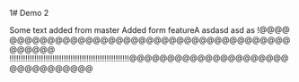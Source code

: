 1# Demo 2

Some text
added from master
Added form featureA
asdasd asd as !@@@@
@@@@@@@@@@@@@@@@@@@@@@@@@@@@@@@@@@@@@@@@@@@
!!!!!!!!!!!!!!!!!!!!!!!!!!!!!!!!!!!!!!!!!!!!!!!!!!!!!@@@@@@@@@@@@@@@@@@@@@@@@@@@@@@@@
